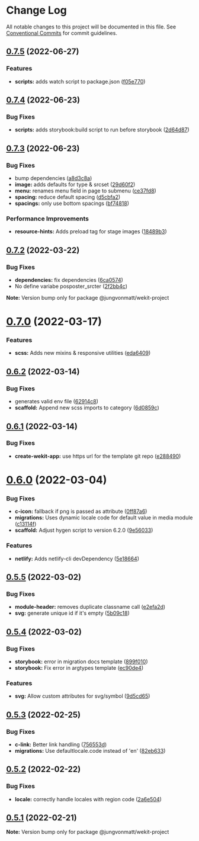 # Change Log

All notable changes to this project will be documented in this file.
See [Conventional Commits](https://conventionalcommits.org) for commit guidelines.

## [0.7.5](https://github.com/jungvonmatt/wekit/compare/v0.7.4...v0.7.5) (2022-06-27)


### Features

* **scripts:** adds watch script to package.json ([f05e770](https://github.com/jungvonmatt/wekit/commit/f05e770a4392309c67948c5d7fb25d5dac69ea46))





## [0.7.4](https://github.com/jungvonmatt/wekit/compare/v0.7.3...v0.7.4) (2022-06-23)


### Bug Fixes

* **scripts:** adds storybook:build script to run before storybook ([2d64d87](https://github.com/jungvonmatt/wekit/commit/2d64d872f5820e12fff65055e164fdfbeba26a12))





## [0.7.3](https://github.com/jungvonmatt/wekit/compare/v0.7.2...v0.7.3) (2022-06-23)


### Bug Fixes

* bump dependencies ([a8d3c8a](https://github.com/jungvonmatt/wekit/commit/a8d3c8a1cd687d6aba3800d8ed313f197786a407))
* **image:** adds defaults for type & srcset ([29d60f2](https://github.com/jungvonmatt/wekit/commit/29d60f215d9476e5b01c43d39ca3849a2adbda70))
* **menu:** renames menu field in page to submenu ([ce37fd8](https://github.com/jungvonmatt/wekit/commit/ce37fd8c3dc9f21813d5edcadec195b25f1d96a2))
* **spacing:** reduce default spacing ([d5cbfa2](https://github.com/jungvonmatt/wekit/commit/d5cbfa21e39ac8425d0b4ad29697e11ef40acf8f))
* **spacings:** only use bottom spacings ([bf74818](https://github.com/jungvonmatt/wekit/commit/bf748189c4fe133c748ebfc04181e2cbe9580f11))


### Performance Improvements

* **resource-hints:** Adds preload tag for stage images ([18489b3](https://github.com/jungvonmatt/wekit/commit/18489b36726d9324aa1bb7108c6fff62d0bbe9da))





## [0.7.2](https://github.com/jungvonmatt/wekit/compare/v0.7.1...v0.7.2) (2022-03-22)


### Bug Fixes

* **dependencies:** fix dependencies ([6ca0574](https://github.com/jungvonmatt/wekit/commit/6ca0574cec19f6063128bd64f4ffda696883a35a))
* No define variabe posposter_srcter ([2f2bb4c](https://github.com/jungvonmatt/wekit/commit/2f2bb4c514b6b23fc1831710071783fe576d9995))







**Note:** Version bump only for package @jungvonmatt/wekit-project





# [0.7.0](https://github.com/jungvonmatt/wekit/compare/v0.6.2...v0.7.0) (2022-03-17)


### Features

* **scss:** Adds new mixins & responsive utilities ([eda6409](https://github.com/jungvonmatt/wekit/commit/eda6409fe7fc222cc47e85c592059ae35441190e))





## [0.6.2](https://github.com/jungvonmatt/wekit/compare/v0.6.1...v0.6.2) (2022-03-14)


### Bug Fixes

* generates valid env file ([62914c8](https://github.com/jungvonmatt/wekit/commit/62914c8e3770ec29fc53d81dcf6d90eced5bfa2e))
* **scaffold:** Append new scss imports to category ([6d0859c](https://github.com/jungvonmatt/wekit/commit/6d0859cd5ac58f57e14e12c7bc9403ab5aa20b54))





## [0.6.1](https://github.com/jungvonmatt/wekit/compare/v0.6.0...v0.6.1) (2022-03-14)


### Bug Fixes

* **create-wekit-app:** use https url for the template git repo ([e288490](https://github.com/jungvonmatt/wekit/commit/e288490621a40e3fc291c6f2895a0551ef80b7ce))





# [0.6.0](https://github.com/jungvonmatt/wekit/compare/v0.5.5...v0.6.0) (2022-03-04)


### Bug Fixes

* **c-icon:** fallback if png is passed as attribute ([0ff87a6](https://github.com/jungvonmatt/wekit/commit/0ff87a67813b60d472cd1c686478ce9e3a431fe7))
* **migrations:** Uses dynamic locale code for default value in media module ([c13114f](https://github.com/jungvonmatt/wekit/commit/c13114f729919119e136602cd87cd6babf56c752))
* **scaffold:** Adjust hygen script to version 6.2.0 ([9e56033](https://github.com/jungvonmatt/wekit/commit/9e56033221f4c0f4f4e6df4ac5bac21614b42680))


### Features

* **netlify:** Adds netlify-cli devDependency ([5e18664](https://github.com/jungvonmatt/wekit/commit/5e186648c4c77e922ca1fc1a481ea39a8a29edf2))





## [0.5.5](https://github.com/jungvonmatt/wekit/compare/v0.5.4...v0.5.5) (2022-03-02)


### Bug Fixes

* **module-header:** removes duplicate classname call ([e2efa2d](https://github.com/jungvonmatt/wekit/commit/e2efa2d382418954d7c5a1fcc31ad50a91034ff2))
* **svg:** generate unique id if it's empty ([5b09c18](https://github.com/jungvonmatt/wekit/commit/5b09c1892f92c806e309423b9a16bf50f5957ac1))





## [0.5.4](https://github.com/jungvonmatt/wekit/compare/v0.5.3...v0.5.4) (2022-03-02)


### Bug Fixes

* **storybook:** error in migration docs template ([899f010](https://github.com/jungvonmatt/wekit/commit/899f01031a683425ad8dd623cc6104a3bc1d836b))
* **storybook:** Fix error in argtypes template ([ec90de4](https://github.com/jungvonmatt/wekit/commit/ec90de4761b55a88f13f3d29e7864a5552efe235))


### Features

* **svg:** Allow custom attributes for svg/symbol ([9d5cd65](https://github.com/jungvonmatt/wekit/commit/9d5cd653268b23b02064d799b1728fd052cc2e90))





## [0.5.3](https://github.com/jungvonmatt/wekit/compare/v0.5.2...v0.5.3) (2022-02-25)


### Bug Fixes

* **c-link:** Better link handling ([756553d](https://github.com/jungvonmatt/wekit/commit/756553d4b77c3bff33738a56573514dcecdc883e))
* **migrations:** Use defaultlocale.code instead of 'en' ([82eb633](https://github.com/jungvonmatt/wekit/commit/82eb633cb8096e4e42d9376781a3d299e1b7b72c))





## [0.5.2](https://github.com/jungvonmatt/wekit/compare/v0.5.1...v0.5.2) (2022-02-22)


### Bug Fixes

* **locale:** correctly handle locales with region code ([2a6e504](https://github.com/jungvonmatt/wekit/commit/2a6e504e0c78fcef4cda8f82fbc5546c5102a218))





## [0.5.1](https://github.com/jungvonmatt/wekit/compare/v0.5.0...v0.5.1) (2022-02-21)

**Note:** Version bump only for package @jungvonmatt/wekit-project
